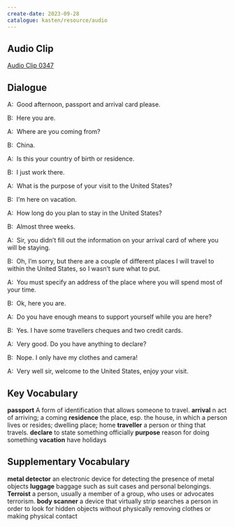 ```yaml
---
create-date: 2023-09-28
catalogue: kasten/resource/audio
---
```


## Audio Clip
[Audio Clip 0347](https://archive.org/download/englishpod_all/englishpod_0347dg.mp3)

## Dialogue
A:  Good afternoon, passport and arrival card please.

B:  Here you are.

A:  Where are you coming from?

B:  China.

A:  Is this your country of birth or residence.

B:  I just work there.

A:  What is the purpose of your visit to the United States?

B:  I’m here on vacation.

A:  How long do you plan to stay in the United States?

B:  Almost three weeks.

A:  Sir, you didn’t fill out the information on your arrival card of where you will be staying.

B:  Oh, I’m sorry, but there are a couple of different places I will travel to within the United States, so I wasn’t sure what to put.

A:  You must specify an address of the place where you will spend most of your time.

B:  Ok, here you are.

A:  Do you have enough means to support yourself while you are here?

B:  Yes. I have some travellers cheques and two credit cards.

A:  Very good. Do you have anything to declare?

B:  Nope.  I only have my clothes and camera!

A:  Very well sir, welcome to the United States, enjoy your visit.

## Key Vocabulary
**passport**       A form of identification that allows someone to travel.
**arrival**        n act of arriving; a coming
**residence**      the place, esp. the house, in which a person lives or resides; dwelling place; home
**traveller**      a person or thing that travels.
**declare**        to state something officially
**purpose**        reason for doing something
**vacation**       have holidays

## Supplementary Vocabulary
**metal detector**      an electronic device for detecting the presence of metal objects
**luggage**             baggage such as suit cases and personal belongings.
**Terroist**            a person, usually a member of a group, who uses or advocates terrorism.
**body scanner**        a device that virtually strip searches a person in order to look for hidden objects without physically removing clothes or making physical contact
